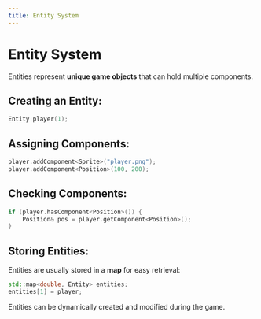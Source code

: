 ```yaml
---
title: Entity System
---
```


# Entity System

Entities represent **unique game objects** that can hold multiple components.

## Creating an Entity:

```cpp
Entity player(1);
```

## Assigning Components:

```cpp
player.addComponent<Sprite>("player.png");
player.addComponent<Position>(100, 200);
```

## Checking Components:

```cpp
if (player.hasComponent<Position>()) {
    Position& pos = player.getComponent<Position>();
}
```

## Storing Entities:

Entities are usually stored in a **map** for easy retrieval:

```cpp
std::map<double, Entity> entities;
entities[1] = player;
```

Entities can be dynamically created and modified during the game.
